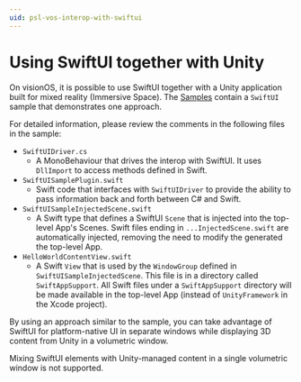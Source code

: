 ```yaml
---
uid: psl-vos-interop-with-swiftui
---
```


# Using SwiftUI together with Unity

On visionOS, it is possible to use SwiftUI together with a Unity application built
for mixed reality (Immersive Space). The [Samples](Samples.md) contain a `SwiftUI`
sample that demonstrates one approach.

For detailed information, please review the comments in the following files in the sample:

* `SwiftUIDriver.cs`
  * A MonoBehaviour that drives the interop with SwiftUI. It uses `DllImport` to access methods defined in Swift.
* `SwiftUISamplePlugin.swift` 
  * Swift code that interfaces with `SwiftUIDriver` to provide the ability to pass information back and forth between C# and Swift.
* `SwiftUISampleInjectedScene.swift`
  * A Swift type that defines a SwiftUI `Scene` that is injected into the top-level App's Scenes. Swift files ending in `...InjectedScene.swift` are automatically injected, removing the need to modify the generated the top-level App.
* `HelloWorldContentView.swift`
  * A Swift `View` that is used by the `WindowGroup` defined in `SwiftUISampleInjectedScene`. This file is in a directory called `SwiftAppSupport`. All Swift files under a `SwiftAppSupport` directory will be made available in the top-level App (instead of `UnityFramework` in the Xcode project).

By using an approach similar to the sample, you can take advantage of SwiftUI for platform-native UI in separate windows while displaying 3D content from Unity in a volumetric window.

Mixing SwiftUI elements with Unity-managed content in a single volumetric window is not supported.
